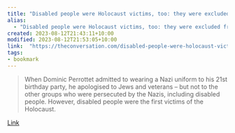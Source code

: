 ```yaml
---
title: "Disabled people were Holocaust victims, too: they were excluded from German society and murdered by Nazi programs"
alias:
  - "Disabled people were Holocaust victims, too: they were excluded from German society and murdered by Nazi programs"
created: 2023-08-12T21:43:11+10:00
modified: 2023-08-12T21:53:05+10:00
link:  "https://theconversation.com/disabled-people-were-holocaust-victims-too-they-were-excluded-from-german-society-and-murdered-by-nazi-programs-198298"
tags:
- bookmark
---
```


> When Dominic Perrottet admitted to wearing a Nazi uniform to his 21st birthday party, he apologised to Jews and veterans – but not to the other groups who were persecuted by the Nazis, including disabled people. However, disabled people were the first victims of the Holocaust.

[Link](https://theconversation.com/disabled-people-were-holocaust-victims-too-they-were-excluded-from-german-society-and-murdered-by-nazi-programs-198298)